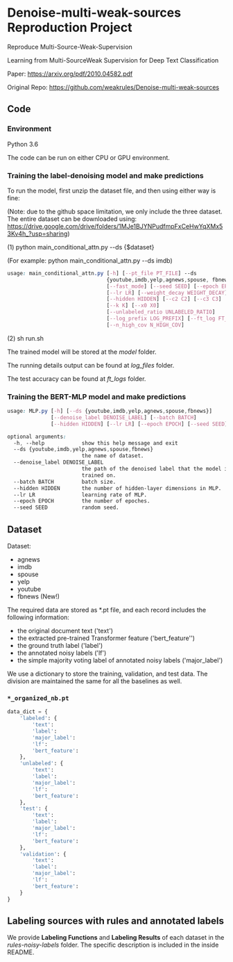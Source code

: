 # Denoise-multi-weak-sources Reproduction Project
Reproduce Multi-Source-Weak-Supervision 

Learning from Multi-SourceWeak Supervision for Deep Text Classification

Paper: https://arxiv.org/pdf/2010.04582.pdf

Original Repo: https://github.com/weakrules/Denoise-multi-weak-sources

## Code

### Environment
Python 3.6

The code can be run on either CPU or GPU environment.

### Training the label-denoising model and make predictions
To run the model, first unzip the dataset file, and then using either way is fine:

(Note: due to the github space limitation, we only include the three dataset. 
The entire dataset can be downloaded using: https://drive.google.com/drive/folders/1MJe1BJYNPudfmpFxCeHwYqXMx53Kv4h_?usp=sharing)

(1) python main_conditional_attn.py --ds {$dataset}

(For example: python main_conditional_attn.py --ds imdb)

```css
usage: main_conditional_attn.py [-h] [--pt_file PT_FILE] --ds
                                {youtube,imdb,yelp,agnews,spouse, fbnews} [--no_cuda]
                                [--fast_mode] [--seed SEED] [--epoch EPOCH]
                                [--lr LR] [--weight_decay WEIGHT_DECAY]
                                [--hidden HIDDEN] [--c2 C2] [--c3 C3]
                                [--k K] [--x0 X0]
                                [--unlabeled_ratio UNLABELED_RATIO]
                                [--log_prefix LOG_PREFIX] [--ft_log FT_LOG]
                                [--n_high_cov N_HIGH_COV]
```

(2) sh run.sh

The trained model will be stored at the *model* folder. 

The running details output can be found at *log_files* folder.

The test accuracy can be found at *ft_logs* folder.

### Training the BERT-MLP model and make predictions

```css
usage: MLP.py [-h] [--ds {youtube,imdb,yelp,agnews,spouse,fbnews}]
              [--denoise_label DENOISE_LABEL] [--batch BATCH]
              [--hidden HIDDEN] [--lr LR] [--epoch EPOCH] [--seed SEED]

optional arguments:
  -h, --help            show this help message and exit
  --ds {youtube,imdb,yelp,agnews,spouse,fbnews}
                        the name of dataset.
  --denoise_label DENOISE_LABEL
                        the path of the denoised label that the model is
                        trained on.
  --batch BATCH         batch size.
  --hidden HIDDEN       the number of hidden-layer dimensions in MLP.
  --lr LR               learning rate of MLP.
  --epoch EPOCH         the number of epoches.
  --seed SEED           random seed.
```

## Dataset
Dataset:
- agnews
- imdb
- spouse
- yelp
- youtube
- fbnews (New!)

The required data are stored as *.pt file, and each record includes the following information:
   - the original document text ('text')
   - the extracted pre-trained Transformer feature ('bert_feature'')
   - the ground truth label ('label')
   - the annotated noisy labels ('lf')
   - the simple majority voting label of annotated noisy labels ('major_label')

We use a dictionary to store the training, validation, and test data.
The division are maintained the same for all the baselines as well.

### `*_organized_nb.pt`

```python
data_dict = {
    'labeled': {
        'text':
        'label': 
        'major_label': 
        'lf': 
        'bert_feature': 
    },
    'unlabeled': {
        'text': 
        'label': 
        'major_label': 
        'lf': 
        'bert_feature': 
    },
    'test': {
        'text': 
        'label': 
        'major_label':
        'lf': 
        'bert_feature':
    },
    'validation': {
        'text': 
        'label': 
        'major_label': 
        'lf': 
        'bert_feature':
    }
}
```

## Labeling sources with rules and annotated labels

We provide **Labeling Functions** and **Labeling Results** of each dataset in the *rules-noisy-labels* folder.
The specific description is included in the inside README.

